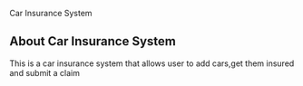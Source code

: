 Car Insurance System

## About Car Insurance System

This is a car insurance system that allows user to add cars,get them insured and submit a claim